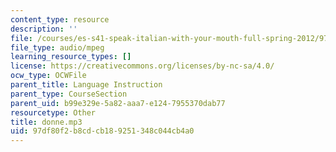 ```yaml
---
content_type: resource
description: ''
file: /courses/es-s41-speak-italian-with-your-mouth-full-spring-2012/97df80f2b8cdcb189251348c044cb4a0_donne.mp3
file_type: audio/mpeg
learning_resource_types: []
license: https://creativecommons.org/licenses/by-nc-sa/4.0/
ocw_type: OCWFile
parent_title: Language Instruction
parent_type: CourseSection
parent_uid: b99e329e-5a82-aaa7-e124-7955370dab77
resourcetype: Other
title: donne.mp3
uid: 97df80f2-b8cd-cb18-9251-348c044cb4a0
---
```

